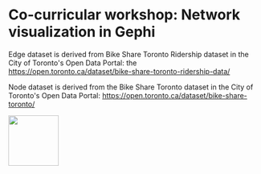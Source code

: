 # Co-curricular workshop: Network visualization in Gephi 

Edge dataset is derived from Bike Share Toronto Ridership dataset in the City of Toronto's Open Data Portal: the https://open.toronto.ca/dataset/bike-share-toronto-ridership-data/

Node dataset is derived from the Bike Share Toronto dataset in the City of Toronto's Open Data Portal: https://open.toronto.ca/dataset/bike-share-toronto/

<img src="https://user-images.githubusercontent.com/61304033/223514209-872604df-c35f-45b4-af0d-b6466c4bd0ae.png" width="100">
